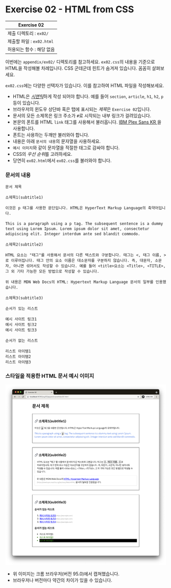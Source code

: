 # Exercise 02 - HTML from CSS

| Exercise 02              |
| ------------------------ |
| 제출 디렉토리 : `ex02/`  |
| 제출할 파일 : `ex02.html` |
| 허용되는 함수 : 해당 없음     |

이번에는 `appendix/ex02/` 디렉토리를 참고하세요. `ex02.css`의 내용을 기준으로 HTML을 작성해볼 차례입니다. CSS 군데군데 힌트가 숨겨져 있습니다. 꼼꼼히 살펴보세요.

`ex02.css`에는 다양한 선택자가 있습니다. 이를 참고하여 HTML 파일을 작성해보세요.

- HTML은 [*시맨틱*](https://developer.mozilla.org/ko/docs/Glossary/Semantics)하게 작성 되어야 합니다. 예를 들어 `section`, `article`, `h1`, `h2`, `p` 등이 있습니다.
- 브라우저의 윈도우 상단바 혹은 탭에 표시되는 *제목*은 `Exercise 02`입니다.
- 문서의 모든 소제목은 링크 주소가 `#`로 시작되는 내부 링크가 걸려있습니다.
- 본문의 폰트를 HTML `link` 태그를 사용해서 불러옵니다. [IBM Plex Sans KR
](https://fonts.google.com/specimen/IBM+Plex+Sans+KR?subset=korean)을 사용합니다.
- 폰트는 사용하는 두깨만 불러와야 합니다.
- 내용은 아래 `문서의 내용`의 문자열을 사용하세요.
- `예시 이미지`와 같이 문자열을 적절한 태그로 감싸야 합니다.
- CSS의 *우선 순위*를 고려하세요.
- 당연히 `ex02.html`에서 `ex02.css`를 불러와야 합니다.

### 문서의 내용

```
문서 제목

소제목1(subtitle1)

이것은 p 태그를 사용한 문단입니다. HTML은 HyperText Markup Language의 축약어입니다.

This is a paragraph using a p tag. The subsequent sentence is a dummy text using Lorem Ipsum. Lorem ipsum dolor sit amet, consectetur adipiscing elit. Integer interdum ante sed blandit commodo.

소제목2(subtitle2)

HTML 요소는 "태그"를 사용해서 문서의 다른 텍스트와 구분합니다. 태그는 <, 태그 이름, >로 이루어집니다. 태그 안의 요소 이름은 대소문자를 구분하지 않습니다. 즉, 대문자, 소문자, 아니면 섞어서도 작성할 수 있습니다. 예를 들어 <title>요소는 <Title>, <TITLE>, 그 외 기타 가능한 모든 방법으로 작성할 수 있습니다.

위 내용은 MDN Web Docs의 HTML: Hypertext Markup Language 문서의 일부를 인용했습니다.

소제목3(subtitle3)

순서가 있는 리스트

예시 사이트 링크1
예시 사이트 링크2
예시 사이트 링크3

순서가 없는 리스트

리스트 아이템1
리스트 아이템2
리스트 아이템3
```

### 스타일을 적용한 HTML 문서 예시 이미지

![ex02](ex02.png)

- 위 이미지는 크롬 브라우저(버전 95.0)에서 캡쳐했습니다.
- 브라우저나 버전마다 약간의 차이가 있을 수 있습니다.
